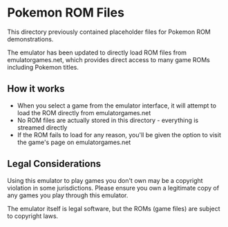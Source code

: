 # Pokemon ROM Files

This directory previously contained placeholder files for Pokemon ROM demonstrations.

The emulator has been updated to directly load ROM files from emulatorgames.net, which provides direct access to many game ROMs including Pokemon titles.

## How it works

- When you select a game from the emulator interface, it will attempt to load the ROM directly from emulatorgames.net
- No ROM files are actually stored in this directory - everything is streamed directly
- If the ROM fails to load for any reason, you'll be given the option to visit the game's page on emulatorgames.net

## Legal Considerations

Using this emulator to play games you don't own may be a copyright violation in some jurisdictions. Please ensure you own a legitimate copy of any games you play through this emulator.

The emulator itself is legal software, but the ROMs (game files) are subject to copyright laws. 